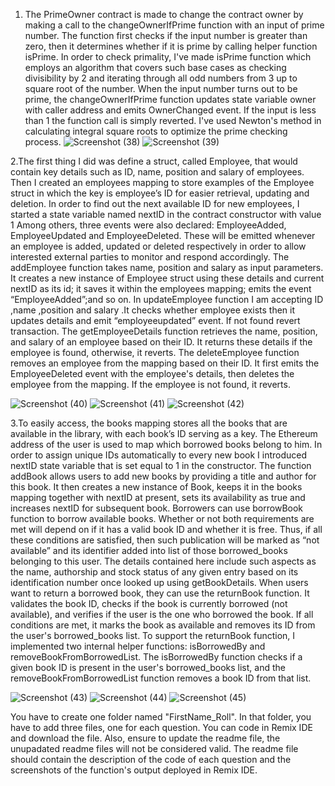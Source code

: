 1. The  PrimeOwner contract is made to change the contract owner by making a call to the changeOwnerIfPrime function with an input of prime number. The function first checks if the input number is greater than zero, then it determines whether if it is prime by calling helper function isPrime. In order to check primality, I've made isPrime function which employs an algorithm that covers such base cases as checking divisibility by 2 and iterating through all odd numbers from 3 up to square root of the number. When the input number turns out to be prime, the changeOwnerIfPrime function updates state variable owner with caller address and emits OwnerChanged event. If the input is less than 1 the function call is simply reverted. I've used Newton's method in calculating integral square roots to optimize the prime checking process.
![Screenshot (38)](https://github.com/DeFi-Unchained-IITK/assignment-2-weird-polaroid/assets/169828145/d04170bb-1ed6-44be-9731-5ab6bb6745d6)
![Screenshot (39)](https://github.com/DeFi-Unchained-IITK/assignment-2-weird-polaroid/assets/169828145/7dd6b00e-1de5-440f-8ae1-8031603a2ab1)

2.The first thing I did was define a struct, called Employee, that would contain key details such as ID, name, position and salary of employees. Then I created an employees mapping to store examples of the Employee struct in which the key is employee’s ID for easier retrieval, updating and deletion.
In order to find out the next available ID for new employees, I started a state variable named nextID in the contract constructor with value 1
Among others, three events were also declared: EmployeeAdded, EmployeeUpdated and EmployeeDeleted. These will be emitted whenever an employee is added, updated or deleted respectively in order to allow interested external parties to monitor and respond accordingly.
The addEmployee function takes name, position and salary as input parameters. It creates a new instance of Employee struct using these details and current nextID as its id; it saves it within the employees mapping; emits the event “EmployeeAdded”;and so on.
In updateEmployee function I am accepting ID ,name ,position and salary .It checks whether employee exists then it updates details and emit “employeeupdated” event. If not found revert transaction.
The getEmployeeDetails function retrieves the name, position, and salary of an employee based on their ID. It returns these details if the employee is found, otherwise, it reverts.
The deleteEmployee function removes an employee from the mapping based on their ID. It first emits the EmployeeDeleted event with the employee's details, then deletes the employee from the mapping. If the employee is not found, it reverts.

![Screenshot (40)](https://github.com/DeFi-Unchained-IITK/assignment-2-weird-polaroid/assets/169828145/a64185d5-580b-4a08-beca-7ae9699235ba)
![Screenshot (41)](https://github.com/DeFi-Unchained-IITK/assignment-2-weird-polaroid/assets/169828145/303236f5-e4ff-4a3c-915c-02bedb2d10e5)
![Screenshot (42)](https://github.com/DeFi-Unchained-IITK/assignment-2-weird-polaroid/assets/169828145/b3264ede-112e-4028-b644-72cfe2249d69)

3.To easily access, the books mapping stores all the books that are available in the library, with each book’s ID serving as a key. The Ethereum address of the user is used to map which borrowed books belong to him.
In order to assign unique IDs automatically to every new book I introduced nextID state variable that is set equal to 1 in the constructor.
The function addBook allows users to add new books by providing a title and author for this book. It then creates a new instance of Book, keeps it in the books mapping together with nextID at present, sets its availability as true and increases nextID for subsequent book.
Borrowers can use borrowBook function to borrow available books. Whether or not both requirements are met will depend on if it has a valid book ID and whether it is free. Thus, if all these conditions are satisfied, then such publication will be marked as “not available” and its identifier added into list of those borrowed_books belonging to this user.
The details contained here include such aspects as the name, authorship and stock status of any given entry based on its identification number once looked up using getBookDetails.
When users want to return a borrowed book, they can use the returnBook function. It validates the book ID, checks if the book is currently borrowed (not available), and verifies if the user is the one who borrowed the book. If all conditions are met, it marks the book as available and removes its ID from the user's borrowed_books list.
To support the returnBook function, I implemented two internal helper functions: isBorrowedBy and removeBookFromBorrowedList. The isBorrowedBy function checks if a given book ID is present in the user's borrowed_books list, and the removeBookFromBorrowedList function removes a book ID from that list.

![Screenshot (43)](https://github.com/DeFi-Unchained-IITK/assignment-2-weird-polaroid/assets/169828145/5bc058c4-e0a7-4514-93a9-701e3f761aec)
![Screenshot (44)](https://github.com/DeFi-Unchained-IITK/assignment-2-weird-polaroid/assets/169828145/a42f414d-b6fd-4786-907c-090ff2f44028)
![Screenshot (45)](https://github.com/DeFi-Unchained-IITK/assignment-2-weird-polaroid/assets/169828145/93c71d66-09ec-4a58-a946-b56283052583)


You have to create one folder named "FirstName_Roll". In that folder, you have to add three files, one for each question. You can code in Remix IDE and download the file. Also, ensure to update the readme file, the unupadated readme files will not be considered valid. The readme file should contain the description of the code of each question and the screenshots of the function's output deployed in Remix IDE.











